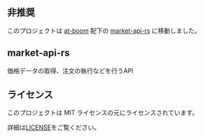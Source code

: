 ## 非推奨

このプロジェクトは [at-boom](https://github.com/didy-kpn/at-boom) 配下の [market-api-rs](https://github.com/didy-kpn/at-boom/tree/master/app/src/market-api-rs) に移動しました。

## market-api-rs

価格データの取得、注文の執行などを行うAPI

## ライセンス

このプロジェクトは MIT ライセンスの元にライセンスされています。

詳細は[LICENSE](https://github.com/didy-kpn/market-api-rs/blob/master/LICENSE)をご覧ください。
